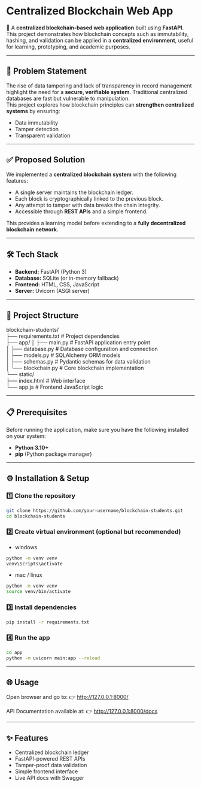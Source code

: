 # Centralized Blockchain Web App

🚀 A **centralized blockchain-based web application** built using **FastAPI**.  
This project demonstrates how blockchain concepts such as immutability, hashing, and validation can be applied in a **centralized environment**, useful for learning, prototyping, and academic purposes.

---

## 📌 Problem Statement
The rise of data tampering and lack of transparency in record management highlight the need for a **secure, verifiable system**. Traditional centralized databases are fast but vulnerable to manipulation.  
This project explores how blockchain principles can **strengthen centralized systems** by ensuring:
- Data immutability  
- Tamper detection  
- Transparent validation  

---

## ✅ Proposed Solution
We implemented a **centralized blockchain system** with the following features:
- A single server maintains the blockchain ledger.  
- Each block is cryptographically linked to the previous block.  
- Any attempt to tamper with data breaks the chain integrity.  
- Accessible through **REST APIs** and a simple frontend.  

This provides a learning model before extending to a **fully decentralized blockchain network**.

---

## 🛠️ Tech Stack
- **Backend:** FastAPI (Python 3)
- **Database:** SQLite (or in-memory fallback)
- **Frontend:** HTML, CSS, JavaScript
- **Server:** Uvicorn (ASGI server)

---
## 📂 Project Structure
blockchain-students/<br>
├── requirements.txt          # Project dependencies <br>
├── app/
│   ├── main.py              # FastAPI application entry point <br>
│   ├── database.py          # Database configuration and connection <br>
│   ├── models.py            # SQLAlchemy ORM models <br>
│   ├── schemas.py           # Pydantic schemas for data validation <br>
│   └── blockchain.py        # Core blockchain implementation <br>
└── static/<br>
    ├── index.html           # Web interface <br>
    └── app.js               # Frontend JavaScript logic <br>

---

## 📋 Prerequisites
Before running the application, make sure you have the following installed on your system:

- **Python 3.10+**  
- **pip** (Python package manager)  

---

## ⚙️ Installation & Setup

### 1️⃣ Clone the repository
```bash
git clone https://github.com/your-username/blockchain-students.git
cd blockchain-students
```
### 2️⃣ Create virtual environment (optional but recommended)
- windows
```bash
python -m venv venv
venv\Scripts\activate
```

- mac / linux
```bash
python -m venv venv
source venv/bin/activate
```

### 3️⃣ Install dependencies
```bash
pip install -r requirements.txt
```

### 4️⃣ Run the app
```bash
cd app
python -m uvicorn main:app --reload
```

---


## 🌐 Usage
Open browser and go to:
👉 http://127.0.0.1:8000/

API Documentation available at:
👉 http://127.0.0.1:8000/docs

---

## ✨ Features
- Centralized blockchain ledger  
- FastAPI-powered REST APIs  
- Tamper-proof data validation  
- Simple frontend interface  
- Live API docs with Swagger  



